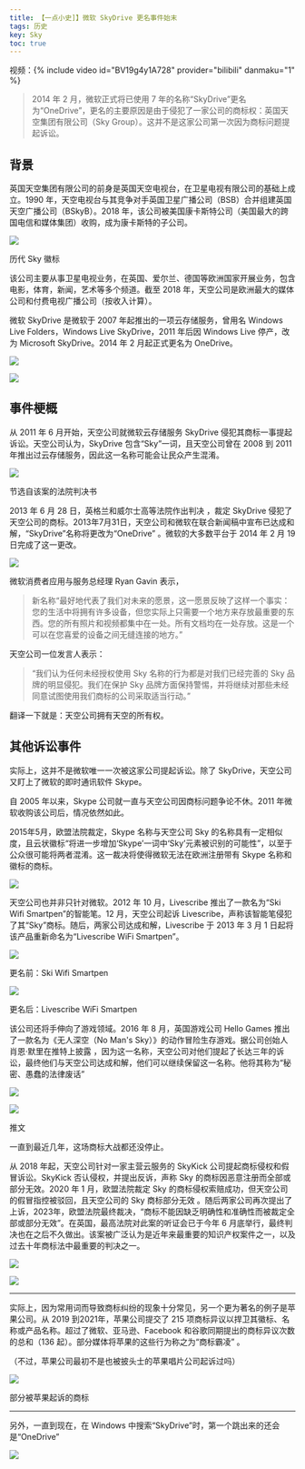 ```yaml
---
title: 【一点小史]】微软 SkyDrive 更名事件始末
tags: 历史
key: Sky
toc: true
---
```


视频：{% include video id="BV19g4y1A728" provider="bilibili" danmaku="1" %}

> 2014 年 2 月，微软正式将已使用 7 年的名称“SkyDrive”更名为“OneDrive”，更名的主要原因是由于侵犯了一家公司的商标权：英国天空集团有限公司（Sky Group）。这并不是这家公司第一次因为商标问题提起诉讼。

## 背景

英国天空集团有限公司的前身是英国天空电视台，在卫星电视有限公司的基础上成立。1990 年，天空电视台与其竞争对手英国卫星广播公司（BSB）合并组建英国天空广播公司（BSkyB）。2018 年，该公司被美国康卡斯特公司（美国最大的跨国电信和媒体集团）收购，成为康卡斯特的子公司。

![](https://picx.zhimg.com/80/v2-2cf2ebec61a1b39d64812f863e94fe48_720w.png?source=d16d100b)

历代 Sky 徽标

该公司主要从事卫星电视业务，在英国、爱尔兰、德国等欧洲国家开展业务，包含电影，体育，新闻，艺术等多个频道。截至 2018 年，天空公司是欧洲最大的媒体公司和付费电视广播公司（按收入计算）。

微软 SkyDrive 是微软于 2007 年起推出的一项云存储服务，曾用名 Windows Live Folders，Windows Live SkyDrive，2011 年后因 Windows Live 停产，改为 Microsoft SkyDrive。2014 年 2 月起正式更名为 OneDrive。

![](https://picx.zhimg.com/80/v2-b5464f0801a4bd64b0e08d80021e4f38_720w.png?source=d16d100b)

![](https://pic1.zhimg.com/80/v2-bfc4f8559b0beb2abcfb46d9683a8a7e_720w.png?source=d16d100b)

## 事件梗概

从 2011 年 6 月开始，天空公司就微软云存储服务 SkyDrive 侵犯其商标一事提起诉讼。天空公司认为，SkyDrive 包含“Sky”一词，且天空公司曾在 2008 到 2011 年推出过云存储服务，因此这一名称可能会让民众产生混淆。

![](https://pica.zhimg.com/80/v2-8086ff9edc63bf40986962b896b595ef_720w.png?source=d16d100b)

节选自该案的法院判决书

2013 年 6 月 28 日，英格兰和威尔士高等法院作出判决 ，裁定 SkyDrive 侵犯了天空公司的商标。2013年7月31日，天空公司和微软在联合新闻稿中宣布已达成和解，“SkyDrive”名称将更改为“OneDrive” 。微软的大多数平台于 2014 年 2 月 19 日完成了这一更改。

![](https://pic1.zhimg.com/80/v2-026b928b00bb47b6e084be5257cd934e_720w.jpeg?source=d16d100b)

微软消费者应用与服务总经理 Ryan Gavin 表示，

> 新名称“最好地代表了我们对未来的愿景，这一愿景反映了这样一个事实：您的生活中将拥有许多设备，但您实际上只需要一个地方来存放最重要的东西。您的所有照片和视频都集中在一处。所有文档均在一处存放。这是一个可以在您喜爱的设备之间无缝连接的地方。”

天空公司一位发言人表示：

> “我们认为任何未经授权使用 Sky 名称的行为都是对我们已经完善的 Sky 品牌的明显侵犯。我们在保护 Sky 品牌方面保持警惕，并将继续对那些未经同意试图使用我们商标的公司采取适当行动。”

翻译一下就是：天空公司拥有天空的所有权。

## 其他诉讼事件

实际上，这并不是微软唯一一次被这家公司提起诉讼。除了 SkyDrive，天空公司又盯上了微软的即时通讯软件 Skype。

自 2005 年以来，Skype 公司就一直与天空公司因商标问题争论不休。2011 年微软收购该公司后，情况依然如此。

2015年5月，欧盟法院裁定，Skype 名称与天空公司 Sky 的名称具有一定相似度，且云状徽标“将进一步增加‘Skype’一词中‘Sky’元素被识别的可能性”，以至于公众很可能将两者混淆。这一裁决将使得微软无法在欧洲注册带有 Skype 名称和徽标的商标。

![](https://picx.zhimg.com/80/v2-920750009824ad92501ec0dbec7cd1ad_720w.png?source=d16d100b)

天空公司也并非只针对微软。2012 年 10 月，Livescribe 推出了一款名为“Ski Wifi Smartpen”的智能笔。12 月，天空公司起诉 Livescribe，声称该智能笔侵犯了其“Sky”商标。随后，两家公司达成和解，Livescribe 于 2013 年 3 月 1 日起将该产品重新命名为“Livescribe WiFi Smartpen”。

![](https://picx.zhimg.com/80/v2-a36fa53835416158833e321cd58d67ea_720w.jpg?source=d16d100b)

更名前：Ski Wifi Smartpen

![](https://picx.zhimg.com/80/v2-09489259523482e3d170263d21223e4e_720w.jpeg?source=d16d100b)

更名后：Livescribe WiFi Smartpen

该公司还将手伸向了游戏领域。2016 年 8 月，英国游戏公司 Hello Games 推出了一款名为《无人深空（No Man's Sky）》的动作冒险生存游戏。据公司创始人肖恩·默里在推特上披露 ，因为这一名称，天空公司对他们提起了长达三年的诉讼，最终他们与天空公司达成和解，他们可以继续保留这一名称。他将其称为“秘密、愚蠢的法律废话”

![](https://picx.zhimg.com/80/v2-c42852f0ae345c3e5afbfdfb362b28a2_720w.jpeg?source=d16d100b)

![](https://pic1.zhimg.com/80/v2-d77e0510e62f717484da8d0c41bfc88f_720w.png?source=d16d100b)

推文

一直到最近几年，这场商标大战都还没停止。

从 2018 年起，天空公司针对一家主营云服务的 SkyKick 公司提起商标侵权和假冒诉讼。SkyKick 否认侵权，并提出反诉，声称 Sky 的商标因恶意注册而全部或部分无效。2020 年 1 月，欧盟法院裁定 Sky 的商标侵权索赔成功，但天空公司的假冒指控被驳回，且天空公司的 Sky 商标部分无效 。随后两家公司再次提出了上诉，2023年，欧盟法院最终裁决，“商标不能因缺乏明确性和准确性而被裁定全部或部分无效”。在英国，最高法院对此案的听证会已于今年 6 月底举行，最终判决也在之后不久做出。该案被广泛认为是近年来最重要的知识产权案件之一，以及过去十年商标法中最重要的判决之一。

![](https://pic1.zhimg.com/80/v2-588152b23523b2805ebbb157fa7027e4_720w.jpeg?source=d16d100b)

![](https://picx.zhimg.com/80/v2-e531ad89a66ac3bddc529a4efd209bf3_720w.png?source=d16d100b)

---

实际上，因为常用词而导致商标纠纷的现象十分常见，另一个更为著名的例子是苹果公司。从 2019 到2021年，苹果公司提交了 215 项商标异议以捍卫其徽标、名称或产品名称。超过了微软、亚马逊、Facebook 和谷歌同期提出的商标异议次数的总和（136 起）。部分媒体将苹果的这些行为称之为“商标霸凌” 。

（不过，苹果公司最初不是也被披头士的苹果唱片公司起诉过吗）

![](https://picx.zhimg.com/80/v2-19f62dcf3cb5ad4bb4cb61f61216495c_720w.jpg?source=d16d100b)

部分被苹果起诉的商标

---

另外，一直到现在，在 Windows 中搜索“SkyDrive”时，第一个跳出来的还会是“OneDrive”

![](https://picx.zhimg.com/80/v2-2bfc23a82e0ac5eef05012304fe9ba91_720w.jpg?source=d16d100b)
